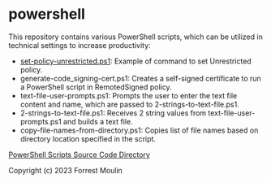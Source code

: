 # powershell
This repository contains various PowerShell scripts, which can be utilized in technical settings to increase productivity:

<ul>
 <li><a href="https://github.com/ffm5113/powershell/blob/main/src/set-policy-unrestricted.ps1">set-policy-unrestricted.ps1</a>: Example of command to set Unrestricted policy.</li>
 <li>generate-code_signing-cert.ps1: Creates a self-signed certificate to run a PowerShell script in RemotedSigned policy.</li>
 <li>text-file-user-prompts.ps1: Prompts the user to enter the text file content and name, which are passed to 2-strings-to-text-file.ps1.</li>
 <li>2-strings-to-text-file.ps1: Receives 2 string values from text-file-user-prompts.ps1 and builds a text file.</li>
 <li>copy-file-names-from-directory.ps1: Copies list of file names based on directory location specified in the script.</li>
</ul>

<a href="https://github.com/ffm5113/powershell/tree/main/src">PowerShell Scripts Source Code Directory</a>

Copyright (c) 2023 Forrest Moulin
